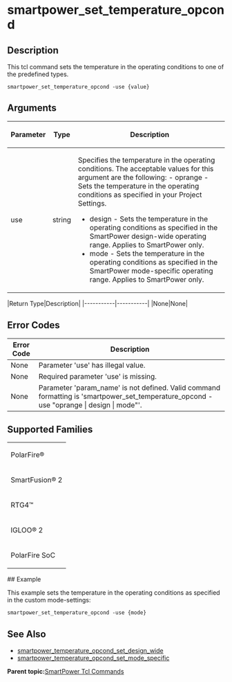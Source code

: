 # smartpower\_set\_temperature\_opcond

## Description

This tcl command sets the temperature in the operating conditions to one of the predefined types.

```
smartpower_set_temperature_opcond -use {value}
```

## Arguments

<table id="GUID-F4306296-38CA-4C07-9E62-4BB73CBFBFC2"><thead><tr><th>

Parameter

</th><th>

Type

</th><th>

Description

</th></tr></thead><tbody><tr><td>

use

</td><td>

string

</td><td>

Specifies the temperature in the operating conditions. The acceptable values for this argument are the following: -   oprange - Sets the temperature in the operating conditions as specified in your Project Settings.
-   design - Sets the temperature in the operating conditions as specified in the SmartPower design-wide operating range. Applies to SmartPower only.
-   mode - Sets the temperature in the operating conditions as specified in the SmartPower mode-specific operating range. Applies to SmartPower only.

</td></tr></tbody>
</table>|Return Type|Description|
|-----------|-----------|
|None|None|

## Error Codes

|Error Code|Description|
|----------|-----------|
|None|Parameter 'use' has illegal value.|
|None|Required parameter 'use' is missing.|
|None|Parameter 'param\_name' is not defined. Valid command formatting is 'smartpower\_set\_temperature\_opcond -use "oprange \| design \| mode"'.|

## Supported Families

<table id="GUID-74D0797D-32F3-46C7-B374-55A055AC460A"><tbody><tr><td>

PolarFire®

</td></tr><tr><td>

SmartFusion® 2

</td></tr><tr><td>

RTG4™

</td></tr><tr><td>

IGLOO® 2

</td></tr><tr><td>

PolarFire SoC

</td></tr></tbody>
</table>## Example

This example sets the temperature in the operating conditions as specified in the custom mode-settings:

```
smartpower_set_temperature_opcond -use {mode}
```

## See Also

-   [smartpower\_temperature\_opcond\_set\_design\_wide](GUID-EE9E9057-CBC8-41F4-98C0-2AEFA33B797F.md)
-   [smartpower\_temperature\_opcond\_set\_mode\_specific](GUID-AB921559-8284-466D-BCDE-688C5922952D.md)

**Parent topic:**[SmartPower Tcl Commands](GUID-33C45F08-A467-4461-B5EF-8D86325E235A.md)


